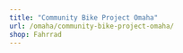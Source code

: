 ```yaml
---
title: "Community Bike Project Omaha"
url: /omaha/community-bike-project-omaha/
shop: Fahrrad
---
```

